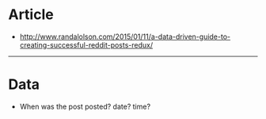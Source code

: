 # Article

* http://www.randalolson.com/2015/01/11/a-data-driven-guide-to-creating-successful-reddit-posts-redux/

***

# Data

* When was the post posted? date? time?